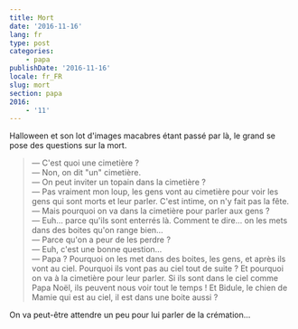 ```yaml
---
title: Mort
date: '2016-11-16'
lang: fr
type: post
categories:
    - papa
publishDate: '2016-11-16'
locale: fr_FR
slug: mort
section: papa
2016:
    - '11'
---
```


Halloween et son lot d'images macabres étant passé par là, le grand se pose des questions sur la mort.

> — C'est quoi une cimetière ?  
> — Non, on dit "un" cimetière.  
> — On peut inviter un topain dans la cimetière ?  
> — Pas vraiment mon loup, les gens vont au cimetière pour voir les gens qui sont morts et leur parler. C'est intime, on n'y fait pas la fête.  
> — Mais pourquoi on va dans la cimetière pour parler aux gens ?  
> — Euh… parce qu'ils sont enterrés là. Comment te dire… on les mets dans des boites qu'on range bien…  
> — Parce qu'on a peur de les perdre ?  
> — Euh, c'est une bonne question…  
> — Papa ? Pourquoi on les met dans des boites, les gens, et après ils vont au ciel. Pourquoi ils vont pas au ciel tout de suite ? Et pourquoi on va à la cimetière pour leur parler. Si ils sont dans le ciel comme Papa Noël, ils peuvent nous voir tout le temps ! Et Bidule, le chien de Mamie qui est au ciel, il est dans une boite aussi ?

On va peut-être attendre un peu pour lui parler de la crémation…
